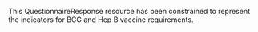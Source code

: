 This QuestionnaireResponse resource has been constrained to represent the indicators for BCG and Hep B vaccine requirements.